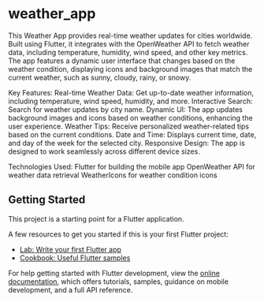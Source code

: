 # weather_app

This Weather App provides real-time weather updates for cities worldwide. Built using Flutter, it integrates with the OpenWeather API to fetch weather data, including temperature, humidity, wind speed, and other key metrics. The app features a dynamic user interface that changes based on the weather condition, displaying icons and background images that match the current weather, such as sunny, cloudy, rainy, or snowy.

Key Features:
Real-time Weather Data: Get up-to-date weather information, including temperature, wind speed, humidity, and more.
Interactive Search: Search for weather updates by city name.
Dynamic UI: The app updates background images and icons based on weather conditions, enhancing the user experience.
Weather Tips: Receive personalized weather-related tips based on the current conditions.
Date and Time: Displays current time, date, and day of the week for the selected city.
Responsive Design: The app is designed to work seamlessly across different device sizes.

Technologies Used:
Flutter for building the mobile app
OpenWeather API for weather data retrieval
WeatherIcons for weather condition icons

## Getting Started

This project is a starting point for a Flutter application.

A few resources to get you started if this is your first Flutter project:

- [Lab: Write your first Flutter app](https://docs.flutter.dev/get-started/codelab)
- [Cookbook: Useful Flutter samples](https://docs.flutter.dev/cookbook)

For help getting started with Flutter development, view the
[online documentation](https://docs.flutter.dev/), which offers tutorials,
samples, guidance on mobile development, and a full API reference.

